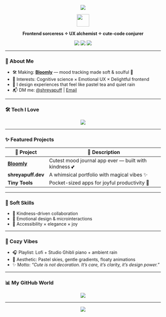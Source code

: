 <!-- README.md -->

<p align="center">
  <img src="https://capsule-render.vercel.app/api?type=soft&color=ffb6c1&text=Shreya%20Mishra&height=150&fontSize=40&fontColor=ffffff&animation=twinkling" />
</p>

<p align="center">
  <img src="https://media.giphy.com/media/hvRJCLFzcasrR4ia7z/giphy.gif" width="40" />
</p>

<p align="center"><strong>Frontend sorceress ✧ UX alchemist ✧ cute-code conjurer</strong></p>

<p align="center">
  <font=Quicksand&weight=500&size=22&pause=1000&color=F78DA7&center=true&vCenter=true&width=440&lines=Crafting+gentle+UX+with+heart+🌷;Designing+tiny+joys+in+code+🌼;Learning+forever+%E2%9C%A8;Cute+is+a+superpower+💖" />
</p>

<p align="center">
  <img src="https://img.shields.io/badge/Made%20with-%F0%9F%92%96%20and%20HTML%20%26%20CSS-ffc9dc?style=for-the-badge" />
  <img src="https://img.shields.io/badge/Vibes-Cozy%20%26%20Whimsical-ffb6c1?style=for-the-badge" />
  <img src="https://img.shields.io/badge/Design%20Superpower-Cute%20UX-ffaad4?style=for-the-badge" />
</p>

---

### 🌸 About Me

- 🛠️ Making: [**Bloomly**](https://github.com/shreyapuff) — mood tracking made soft & soulful 🍃  
- 🧠 Interests: Cognitive science × Emotional UX × Delightful frontend
- 🌈 I design experiences that feel like pastel tea and quiet rain
- 📬 DM me: [@shreyapuff](https://twitter.com/shreyapuff) | [Email](mailto:your@email.com)

---

### 🛠️ Tech I Love

<p align="center">
  <img src="https://skillicons.dev/icons?i=html,css,js,ts,react,tailwind,figma,vscode,github&perline=8" />
</p>

---

### ✨ Featured Projects

| 💫 Project | 🌸 Description |
|-----------|----------------|
| [**Bloomly**](https://github.com/shreyapuff) | Cutest mood journal app ever — built with kindness 💕 |
| **shreyapuff.dev** | A whimsical portfolio with magical vibes ✨ |
| **Tiny Tools** | Pocket-sized apps for joyful productivity 🧃 |

---

### 🎀 Soft Skills

- 💖 Kindness-driven collaboration  
- 🧁 Emotional design & microinteractions  
- 🦋 Accessibility × elegance × joy

---

### 🍵 Cozy Vibes

- 🎧 Playlist: Lofi + Studio Ghibli piano + ambient rain  
- 🌸 Aesthetic: Pastel skies, gentle gradients, floaty animations  
- ✨ Motto: *“Cute is not decoration. It’s care, it’s clarity, it’s design power.”*

---

### 📊 My GitHub World

<p align="center">
  <img src="https://github-readme-stats.vercel.app/api?username=shreyapuff&show_icons=true&theme=rose_pine&hide_border=true&icon_color=ffc0cb&title_color=f78da7&text_color=7f5f8f" />
</p>

---

<p align="center">
  <img src="https://capsule-render.vercel.app/api?type=waving&color=ffc9dc&height=100&section=footer"/>
</p>


